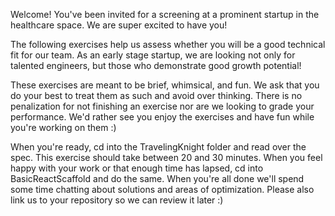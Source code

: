 Welcome!
You've been invited for a screening at a prominent startup in the healthcare space. We are super excited to have you!

The following exercises help us assess whether you will be a good technical fit for our team. As an early stage startup, we are looking not only for talented engineers, but those who demonstrate good growth potential!

These exercises are meant to be brief, whimsical, and fun. We ask that you do your best to treat them as such and avoid over thinking. There is no penalization for not finishing an exercise nor are we looking to grade your performance. We'd rather see you enjoy the exercises and have fun while you're working on them :)

When you're ready, cd into the TravelingKnight folder and read over the spec. This exercise should take between 20 and 30 minutes. When you feel happy with your work or that enough time has lapsed, cd into BasicReactScaffold and do the same. When you're all done we'll spend some time chatting about solutions and areas of optimization. Please also link us to your repository so we can review it later :)
